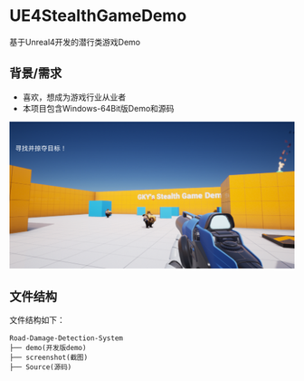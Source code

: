 # UE4StealthGameDemo
基于Unreal4开发的潜行类游戏Demo
## 背景/需求
- 喜欢，想成为游戏行业从业者
- 本项目包含Windows-64Bit版Demo和源码


![demo_ui](https://github.com/GaoKangYu/UE4StealthGameDemo/blob/main/screenshot/demo.png)

## 文件结构

文件结构如下：

```
Road-Damage-Detection-System
├── demo(开发版demo)
├── screenshot(截图)
├── Source(源码)
```
